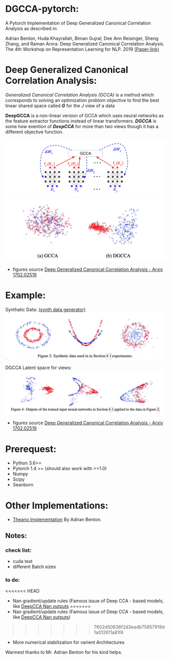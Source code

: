 # DGCCA-pytorch:

A Pytorch Implementation of Deep Generalized Canonical Correlation Analysis as described in:

Adrian Benton, Huda Khayrallah, Biman Gujral, Dee Ann Reisinger, Sheng Zhang, and Raman Arora. Deep Generalized Canonical Correlation Analysis. The 4th Workshop on Representation Learning for NLP. 2019
[(Paper-link)](https://www.aclweb.org/anthology/W19-4301/)



# Deep Generalized Canonical Correlation Analysis:


*Generalized Canonical Correlation Analysis (GCCA)* is a method which corresponds to solving an optimization problom objective to find the best linear shared space called ***G*** for the *J* view of a data

**DeepGCCA** is a non-linear version of GCCA which uses neural networks as the feature extractor functions instead of linear transformers. ***DGCCA*** is some how exention of ***DeepCCA*** for more than two views though it has a different objective function.

![](./img/DGCCA.jpg)
![](./img/GCCA-DGCCA-Benton.jpg)
 - figures source [Deep Generalized Canonical Correlation Analysis - Arxiv 1702.02519](https://arxiv.org/abs/1702.02519)

# Example:

Synthatic Data: [(synth data generator)](/synth_data.py)
![](./img/Synth-data.jpg)

DGCCA Latent space for views:
![](./img/Lantent-space-views.jpg)

 - figures source [Deep Generalized Canonical Correlation Analysis - Arxiv 1702.02519](https://arxiv.org/abs/1702.02519)

# Prerequest:

- Python 3.6>=
- Pytorch 1.4 >= (should also work with >=1.0)
- Numpy
- Scipy
- Seanborn

# Other Implementations:

 - [Theano Implementation](https://bitbucket.org/adrianbenton/dgcca-py3/src/master/) By Adiran Benton.
 
 
 ## Notes:
 
 ### check list:
 
 - cuda test
 - different Batch sizes
 
 ### to do: 
 
<<<<<<< HEAD
 - Nan gradient/update rules (Famous issue of Deep CCA - based models, like [DeepCCA Nan outputs]()
=======
 - Nan gradient/update rules (Famous issue of Deep CCA - based models, like [DeepCCA Nan outputs](https://github.com/Michaelvll/DeepCCA))
>>>>>>> 7602d50636f2d3eadb75857919d1a012611a81f4
 - More numerical stabilization for varient Architectures
 
 Warmest thanks to Mr. Adrian Benton for his kind helps.
